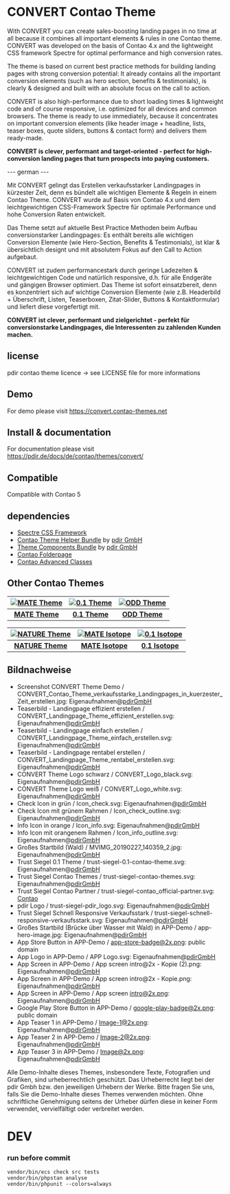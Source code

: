 # CONVERT Contao Theme

With CONVERT you can create sales-boosting landing pages in no time at all because it combines all important elements & rules in one Contao theme. CONVERT was developed on the basis of Contao 4.x and the lightweight CSS framework Spectre for optimal performance and high conversion rates.

The theme is based on current best practice methods for building landing pages with strong conversion potential: It already contains all the important conversion elements (such as hero section, benefits & testimonials), is clearly & designed and built with an absolute focus on the call to action.

CONVERT is also high-performance due to short loading times & lightweight code and of course responsive, i.e. optimized for all devices and common browsers. The theme is ready to use immediately, because it concentrates on important conversion elements (like header image + headline, lists, teaser boxes, quote sliders, buttons & contact form) and delivers them ready-made.

**CONVERT is clever, performant and target-oriented - perfect for high-conversion landing pages that turn prospects into paying customers.**

--- german ---

Mit CONVERT gelingt das Erstellen verkaufsstarker Landingpages in kürzester Zeit, denn es bündelt alle wichtigen Elemente & Regeln in einem Contao Theme. CONVERT wurde auf Basis von Contao 4.x und dem leichtgewichtigen CSS-Framework Spectre für optimale Performance und hohe Conversion Raten entwickelt.

Das Theme setzt auf aktuelle Best Practice Methoden beim Aufbau conversionstarker Landingpages: Es enthält bereits alle wichtigen Conversion Elemente (wie Hero-Section, Benefits & Testimonials), ist klar & übersichtlich designt und mit absolutem Fokus auf den Call to Action aufgebaut.

CONVERT ist zudem performancestark durch geringe Ladezeiten & leichtgewichtigen Code und natürlich responsive, d.h. für alle Endgeräte und gängigen Browser optimiert. Das Theme ist sofort einsatzbereit, denn es konzentriert sich auf wichtige Conversion Elemente (wie z.B. Headerbild + Überschrift, Listen, Teaserboxen, Zitat-Slider, Buttons & Kontaktformular) und liefert diese vorgefertigt mit.

**CONVERT ist clever, performant und zielgerichtet - perfekt für conversionstarke Landingpages, die Interessenten zu zahlenden Kunden machen.**

## license

pdir contao theme licence -> see LICENSE file for more informations

## Demo

For demo please visit https://convert.contao-themes.net

## Install & documentation

For documentation please visit https://pdir.de/docs/de/contao/themes/convert/

## Compatible

Compatible with Contao 5

## dependencies

- [Spectre CSS Framework](https://github.com/picturepan2/spectre)
- [Contao Theme Helper Bundle](https://github.com/pdir/contao-theme-helper-bundle) by [pdir GmbH](https://pdir.de/ "Webdesign für Dresden")
- [Theme Components Bundle](https://github.com/contao-themes-net/theme-components-bundle) by [pdir GmbH](https://pdir.de/ "Webdesign für Dresden")
- [Contao Folderpage](https://github.com/terminal42/contao-folderpage)
- [Contao Advanced Classes](https://github.com/Contao-DD/advanced-classes-bundle)

## Other Contao Themes

| [![MATE Theme](https://contao-themes.net/files/contao-themes-net/screenshots/mate%20theme/mate_theme_green_670x670.png)](https://contao-themes.net/theme-detail/mate.html) | [![0.1 Theme](https://contao-themes.net/assets/images/3/0.1_Energy_saving_Contao_Theme_00-1e927a73.jpg)](https://contao-themes.net/theme-detail/zeroone.html) | [![ODD Theme](https://contao-themes.net/assets/images/c/ODD_Exploring_Contao_Theme_05-9e3a18d8.png)](https://contao-themes.net/theme-detail/odd.html) |
|:---:|:---:|:---:|
| [**MATE Theme**](https://contao-themes.net/theme-detail/mate.html)  | [**0.1 Theme**](https://contao-themes.net/theme-detail/zeroone.html)  | [**ODD Theme**](https://contao-themes.net/theme-detail/odd.html)  |

| [![NATURE Theme](https://contao-themes.net/assets/images/6/00_00_naturetheme-605a9391.jpg)](https://contao-themes.net/theme-detail/nature.html) | [![MATE Isotope](https://contao-themes.net/assets/images/a/01_mate-isotope-shop-theme_quadrat-afa8f36f.jpg)](https://contao-themes.net/theme-detail/mate-isotope.html) | [![0.1 Isotope](https://contao-themes.net/assets/images/5/0.1_Isotope_00-57e3b5b2.jpg)](https://contao-themes.net/theme-detail/zeroone-isotope.html) |
|:---:|:---:|:---:|
| [**NATURE Theme**](https://contao-themes.net/theme-detail/nature.html) |  [**MATE Isotope**](https://contao-themes.net/theme-detail/mate-isotope.html) | [**0.1 Isotope**](https://contao-themes.net/theme-detail/zeroone-isotope.html) |

## Bildnachweise

* Screenshot CONVERT Theme Demo / CONVERT_Contao_Theme_verkaufsstarke_Landingpages_in_kuerzester_Zeit_erstellen.jpg: Eigenaufnahmen@[pdirGmbH](https://pdir.de/)
* Teaserbild - Landingpage effizient erstellen / CONVERT_Landingpage_Theme_effizient_erstellen.svg: Eigenaufnahmen@[pdirGmbH](https://pdir.de/)
* Teaserbild - Landingpage einfach erstellen / CONVERT_Landingpage_Theme_einfach_erstellen.svg: Eigenaufnahmen@[pdirGmbH](https://pdir.de/)
* Teaserbild - Landingpage rentabel erstellen / CONVERT_Landingpage_Theme_rentabel_erstellen.svg: Eigenaufnahmen@[pdirGmbH](https://pdir.de/)
* CONVERT Theme Logo schwarz / CONVERT_Logo_black.svg: Eigenaufnahmen@[pdirGmbH](https://pdir.de/)
* CONVERT Theme Logo weiß / CONVERT_Logo_white.svg: Eigenaufnahmen@[pdirGmbH](https://pdir.de/)
* Check Icon in grün / Icon_check.svg: Eigenaufnahmen@[pdirGmbH](https://pdir.de/)
* Check Icon mit grünem Rahmen / Icon_check_outline.svg: Eigenaufnahmen@[pdirGmbH](https://pdir.de/)
* Info Icon in orange / Icon_info.svg: Eigenaufnahmen@[pdirGmbH](https://pdir.de/)
* Info Icon mit orangenem Rahmen / Icon_info_outline.svg: Eigenaufnahmen@[pdirGmbH](https://pdir.de/)
* Großes Startbild (Wald) / MVIMG_20190227_140359_2.jpg: Eigenaufnahmen@[pdirGmbH](https://pdir.de/)
* Trust Siegel 0.1 Theme / trust-siegel-0.1-contao-theme.svg: Eigenaufnahmen@[pdirGmbH](https://pdir.de/)
* Trust Siegel Contao Themes / trust-siegel-contao-themes.svg: Eigenaufnahmen@[pdirGmbH](https://pdir.de/)
* Trust Siegel Contao Partner / trust-siegel-contao_official-partner.svg: [Contao](https://contao.org/de/)
* pdir Logo / trust-siegel-pdir_logo.svg: Eigenaufnahmen@[pdirGmbH](https://pdir.de/)
* Trust Siegel Schnell Responsive Verkaufsstark / trust-siegel-schnell-responsive-verkaufsstark.svg: Eigenaufnahmen@[pdirGmbH](https://pdir.de/)
* Großes Startbild (Brücke über Wasser mit Wald) in APP-Demo / app-hero-image.jpg: Eigenaufnahmen@[pdirGmbH](https://pdir.de/)
* App Store Button in APP-Demo / app-store-badge@2x.png: public domain
* App Logo in APP-Demo / APP Logo.svg: Eigenaufnahmen@[pdirGmbH](https://pdir.de/)
* App Screen in APP-Demo / App screen intro@2x - Kopie (2).png: Eigenaufnahmen@[pdirGmbH](https://pdir.de/)
* App Screen in APP-Demo / App screen intro@2x - Kopie.png: Eigenaufnahmen@[pdirGmbH](https://pdir.de/)
* App Screen in APP-Demo / App screen intro@2x.png: Eigenaufnahmen@[pdirGmbH](https://pdir.de/)
* Google Play Store Button in APP-Demo / google-play-badge@2x.png: public domain
* App Teaser 1 in APP-Demo / Image-1@2x.png: Eigenaufnahmen@[pdirGmbH](https://pdir.de/)
* App Teaser 2 in APP-Demo / Image-2@2x.png: Eigenaufnahmen@[pdirGmbH](https://pdir.de/)
* App Teaser 3 in APP-Demo / Image@2x.png: Eigenaufnahmen@[pdirGmbH](https://pdir.de/)

Alle Demo-Inhalte dieses Themes, insbesondere Texte, Fotografien und Grafiken, sind urheberrechtlich geschützt. Das Urheberrecht liegt bei der pdir Gmbh bzw. den jeweiligen Urhebern der Werke. Bitte fragen Sie uns, falls Sie die Demo-Inhalte dieses Themes verwenden möchten. Ohne schriftliche Genehmigung seitens der Urheber dürfen diese in keiner Form verwendet, vervielfältigt oder verbreitet werden.


# DEV
### run before commit

    vendor/bin/ecs check src tests
    vendor/bin/phpstan analyse
    vendor/bin/phpunit --colors=always

